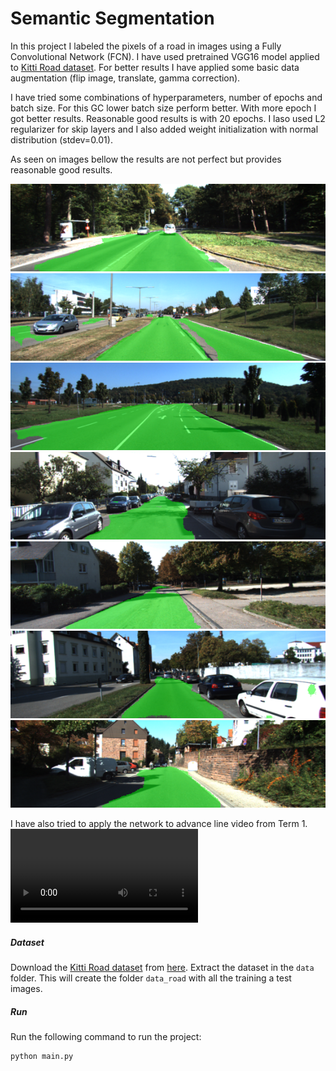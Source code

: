 # Semantic Segmentation
In this project I labeled the pixels of a road in images using a Fully Convolutional Network (FCN).
I have used pretrained VGG16 model applied to [Kitti Road dataset](http://www.cvlibs.net/datasets/kitti/eval_road.php).
For better results I have applied some basic data augmentation (flip image, translate, gamma correction).

I have tried some combinations of hyperparameters, number of epochs and batch size. For this GC lower batch size perform better.
With more epoch I got better results. Reasonable good results is with 20 epochs. I laso used L2 regularizer for skip layers and I also added 
weight initialization with normal distribution (stdev=0.01).

As seen on images bellow the results are not perfect but provides reasonable good results.

[image2]: images/umm_000016.png "Image"
[image3]: images/umm_000078.png "Image"
[image4]: images/uu_000021.png "Image"
[image5]: images/uu_000044.png "Image"
[image6]: images/uu_000073.png "Image"
[image7]: images/uu_000090.png "Image"
![Road](images/um_000007.png)
![alt text][image2]
![alt text][image3]
![alt text][image4]
![alt text][image5]
![alt text][image6]
![alt text][image7]

I have also tried to apply the network to advance line video from Term 1.
![Video](images/video.mp4)


##### Dataset
Download the [Kitti Road dataset](http://www.cvlibs.net/datasets/kitti/eval_road.php) from [here](http://www.cvlibs.net/download.php?file=data_road.zip).  Extract the dataset in the `data` folder.  This will create the folder `data_road` with all the training a test images.

##### Run
Run the following command to run the project:
```
python main.py
```
